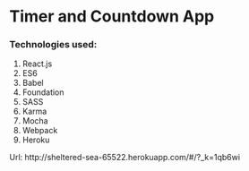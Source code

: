 <h1>Timer and Countdown App</h1>
<h3>Technologies used:</h3>
<ol>
<li>React.js</li>
<li>ES6</li>
<li>Babel</li>
<li>Foundation</li>
<li>SASS</li>
<li>Karma</li>
<li>Mocha</li>
<li>Webpack</li>
<li>Heroku</li>
</ol>
<p>Url: http://sheltered-sea-65522.herokuapp.com/#/?_k=1qb6wi</p>